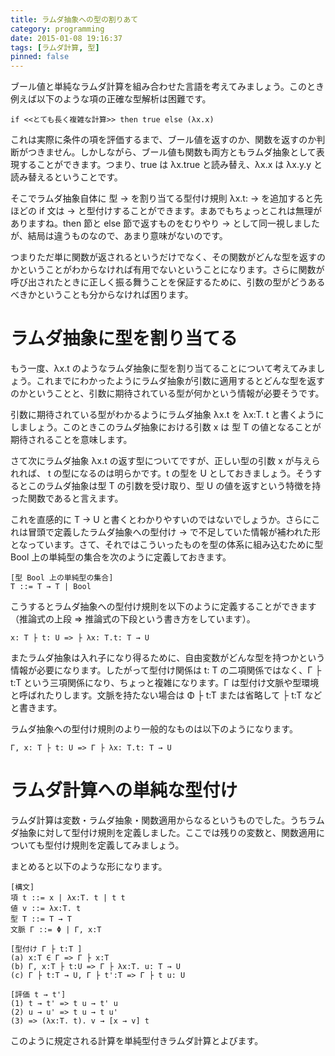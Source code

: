 ```yaml
---
title: ラムダ抽象への型の割りあて
category: programming
date: 2015-01-08 19:16:37
tags: [ラムダ計算, 型]
pinned: false
---
```


ブール値と単純なラムダ計算を組み合わせた言語を考えてみましょう。このとき例えば以下のような項の正確な型解析は困難です。

`if <<とても長く複雑な計算>> then true else (λx.x)`

これは実際に条件の項を評価するまで、ブール値を返すのか、関数を返すのか判断がつきません。しかしながら、ブール値も関数も両方ともラムダ抽象として表現することができます。つまり、true は λx.true と読み替え、λx.x は λx.y.y と読み替えるということです。

そこでラムダ抽象自体に 型 → を割り当てる型付け規則 λx.t: → を追加すると先ほどの if 文は → と型付けすることができます。まあでもちょっとこれは無理がありますね。then 節と else 節で返すものをむりやり → として同一視しましたが、結局は違うものなので、あまり意味がないのです。

つまりただ単に関数が返されるというだけでなく、その関数がどんな型を返すのかということがわからなければ有用でないということになります。さらに関数が呼び出されたときに正しく振る舞うことを保証するために、引数の型がどうあるべきかということも分からなければ困ります。

# ラムダ抽象に型を割り当てる

もう一度、λx.t のようなラムダ抽象に型を割り当てることについて考えてみましょう。これまでにわかったようにラムダ抽象が引数に適用するとどんな型を返すのかということと、引数に期待されている型が何かという情報が必要そうです。

引数に期待されている型がわかるようにラムダ抽象 λx.t を λx:T. t と書くようにしましょう。このときこのラムダ抽象における引数 x は 型 T の値となることが期待されることを意味します。

さて次にラムダ抽象 λx.t の返す型についてですが、正しい型の引数 x が与えられれば、 t の型になるのは明らかです。t の型を U としておきましょう。そうするとこのラムダ抽象は型 T の引数を受け取り、型 U の値を返すという特徴を持った関数であると言えます。

これを直感的に T → U と書くとわかりやすいのではないでしょうか。さらにこれは冒頭で定義したラムダ抽象への型付け → で不足していた情報が補われた形となっています。さて、それではこういったものを型の体系に組み込むために型 Bool 上の単純型の集合を次のように定義しておきます。

```
[型 Bool 上の単純型の集合]
T ::= T → T | Bool
```

こうするとラムダ抽象への型付け規則を以下のように定義することができます（推論式の上段 => 推論式の下段という書き方をしています）。

```
x: T ├ t: U => ├ λx: T.t: T → U
```

またラムダ抽象は入れ子になり得るために、自由変数がどんな型を持つかという情報が必要になります。したがって型付け関係は t: T の二項関係ではなく、Γ ├ t:T という三項関係になり、ちょっと複雑になります。Γ は型付け文脈や型環境と呼ばれたりします。文脈を持たない場合は Φ ├ t:T または省略して ├ t:T などと書きます。

ラムダ抽象への型付け規則のより一般的なものは以下のようになります。

```
Γ, x: T ├ t: U => Γ ├ λx: T.t: T → U
```

# ラムダ計算への単純な型付け

ラムダ計算は変数・ラムダ抽象・関数適用からなるというものでした。うちラムダ抽象に対して型付け規則を定義しました。ここでは残りの変数と、関数適用についても型付け規則を定義してみましょう。

まとめると以下のような形になります。

```
[構文]
項 t ::= x | λx:T. t | t t
値 v ::= λx:T. t
型 T ::= T → T
文脈 Γ ::= Φ | Γ, x:T

[型付け Γ ├ t:T ]
(a) x:T ∈ Γ => Γ ├ x:T
(b) Γ, x:T ├ t:U => Γ ├ λx:T. u: T → U
(c) Γ ├ t:T → U, Γ ├ t':T => Γ ├ t u: U

[評価 t → t']
(1) t → t' => t u → t' u
(2) u → u' => t u → t u'
(3) => (λx:T. t). v → [x → v] t
```

このように規定される計算を単純型付きラムダ計算とよびます。
